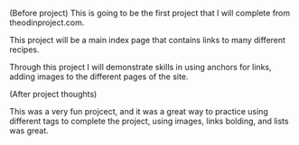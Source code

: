 (Before project)
This is going to be the first project that I will complete from 
theodinproject.com.

This project will be a main index page that contains links to many different
recipes.

Through this project I will demonstrate skills in using anchors for links, adding 
images to the different pages of the site.

(After project thoughts)

This was a very fun projcect, and it was a great way to practice using different tags to complete the project, using images, links bolding, and lists was great.
